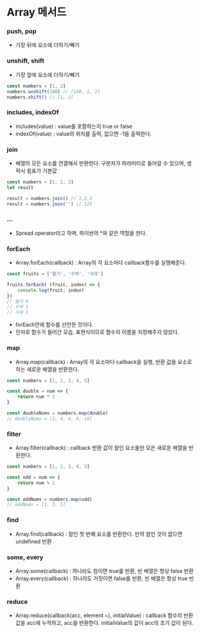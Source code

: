# Array 메서드

### push, pop

- 가장 뒤에 요소에 더하기/빼기



### unshift, shift

- 가장 앞에 요소에 더하기/빼기

```javascript
const numbers = [1, 2]
numbers.unshift(100) // [100, 1, 2]
numbers.shift() // [1, 2]
```



### includes, indexOf

- includes(value) : value를 포함하는지 true or false
- indexOf(value) : value의 위치를 출력, 없으면 -1을 출력한다.



### join

- 배열의 모든 요소를 연결해서 반환한다. 구분자가 파라미터로 들어갈 수 있으며, 생략시 쉼표가 기본값

```javascript
const numbers = [1, 2, 3]
let result

result = numbers.join() // 1,2,3
result = numbers.join('') // 123
```



### ...

- Spread operator라고 하며, 파이썬의 *와 같은 역할을 한다.



### forEach

- Array.forEach(callback) : Array의 각 요소마다 callback함수를 실행해준다.

```javascript
const fruits = ['딸기', '수박', '사과']

fruits.forEach( (fruit, index) => {
    console.log(fruit, index)
})
// 딸기 0
// 수박 1
// 사과 2
```

- forEach안에 함수를 선언한 것이다.
- 인자로 함수가 들어간 모습, 표현식이므로 함수의 이름을 지정해주지 않았다.



### map

- Array.map(callback) : Array의 각 요소마다 callback을 실행, 반환 값을 요소로 하는 새로운 배열을 반환한다.

```javascript
const numbers = [1, 2, 3, 4, 5]

const double = num => {
    return num * 2
}

const doubleNums = numbers.map(double)
// doubleNums = [2, 4, 6, 8, 10]
```



### filter

- Array.filter(callback) : callback 반환 값이 참인 요소들만 모은 새로운 배열을 반환한다.

```javascript
const numbers = [1, 2, 3, 4, 5]

const odd = num => {
    return num % 2
}

const oddNums = numbers.map(odd)
// oddNums = [1, 3, 5]
```



### find

- Array.find(callback) : 참인 첫 번째 요소를 반환한다. 만약 참인 것이 없으면 undefined 반환



### some, every

- Array.some(callback) : 하나라도 참이면 true를 반환, 빈 배열은 항상 false 반환
- Array.every(callback) : 하나라도 거짓이면 false를 반환, 빈 배열은 항상 true 반환



### reduce

- Array.reduce(callback(acc, element ~), initialValue) : callback 함수의 반환값을 acc에 누적하고, acc를 반환한다. initialValue의 값이 acc의 초기 값이 된다.
